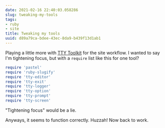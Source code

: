 ```yaml
---
date: 2021-02-16 22:40:03.058286
slug: tweaking-my-tools
tags:
- ruby
- site
title: Tweaking my tools
uuid: d89a79ca-bdee-43ec-8da9-b439f13d1ab1
---
```


[TTY Toolkit]: https://ttytoolkit.org

Playing a little more with [TTY Toolkit][] for the site workflow.
I wanted to say I'm tightening focus, but with a `require` list like this for one tool?

```ruby
require 'pastel'
require 'ruby-slugify'
require 'tty-editor'
require 'tty-exit'
require 'tty-logger'
require 'tty-option'
require 'tty-prompt'
require 'tty-screen'
```

"Tightening focus" would be a lie.

Anyways, it seems to function correctly. Huzzah! Now back to work.